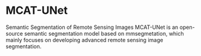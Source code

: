 # MCAT-UNet
Semantic Segmentation of Remote Sensing Images
MCAT-UNet is an open-source semantic segmentation model based on mmsegmetation, which mainly focuses on developing advanced remote sensing image segmentation.

